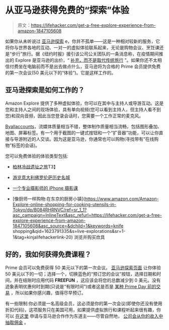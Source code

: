 # 从亚马逊获得免费的“探索”体验

> 原文：<https://lifehacker.com/get-a-free-explore-experience-from-amazon-1847105608>

如果你从未听说过 [亚马逊探索](https://www.amazon.com/b?asc_campaign=InlineText&asc_refurl=https://lifehacker.com/get-a-free-explore-experience-from-amazon-1847105608&asc_source=&node=19419898011&ref=ps_ae_2&tag=kinjalifehackerlink-20) e，你并不孤单——这是一种相对较新的服务，它将你与世界各地的互动、一对一的虚拟体验联系起来，无论是购物会议、烹饪课还是“步行”旅行。据《纽约时报》援引该公司公关团队的一条消息称，在疫情期间推出的 Explore 是亚马逊的出价，“ [补充，而不是取代传统旅行](https://www.nytimes.com/2020/11/12/travel/travel-tours-experiences-virus.html) ”。如果你还不太相信付费坐在电脑前而不是出去做点什么，亚马逊将为合格的 Prime 会员提供免费的第一次会议(50 美元以下的“体验”)。它是这样工作的。



## **亚马逊探索是如何工作的？**

Amazon Explore 提供了多种虚拟体验，你可以在其中与主持人或导游互动。这是您和主持人之间的现场体验，具有单向视频(您可以看到主持人，但主持人看不到您)和双向音频，因此当您登录会话时，您需要一个工作正常的麦克风。

[By](https://www.reviewed.com/cooking/features/amazon-explore-virtual-class-review)[all](https://spy.com/articles/lifestyle/entertainment/amazon-explore-review-1202737498/)[accounts](https://www.businessinsider.com/amazon-explore-virtual-travel-review#how-is-amazon-explore-different-from-other-virtual-experiences?)，流媒体质量相当不错，整体制作质量相当流畅，包括图形叠加、地图、屏幕标签。有一个用于截图的一键式按钮和一个“扩音器”功能，可以让你直接与导游附近的人交谈。因为这是亚马逊，你通常也可以购物(寻找带有“在线购物”标签的会话)。

您可以免费体验的体验类型包括:

*   [柏林冷战遗址之旅](https://www.amazon.com/gp/product/B081ZV6MQ1/ref=ae_strft?asc_campaign=InlineText&asc_refurl=https://lifehacker.com/get-a-free-explore-experience-from-amazon-1847105608&asc_source=&pf_rd_i=hybrid-batch-btf&pf_rd_m=ATVPDKIKX0DER&pf_rd_p=a2181999-7a05-4e5e-b9ec-9030a84f46ac&pf_rd_r=X10NP7XMP3TCXTRKH0QP&pf_rd_s=merchandised-search-5&pf_rd_t=Landing&tag=kinjalifehackerlink-20)T3】

*   [游览意大利佛罗伦萨历史名城](https://www.amazon.com/Florence-Italy-Lorenzo-Church-Historic/dp/B08PP2B3P6/ref=sr_1_3?asc_campaign=InlineText&asc_refurl=https://lifehacker.com/get-a-free-explore-experience-from-amazon-1847105608&asc_source=&dchild=1&pf_rd_i=19419898011&pf_rd_m=ATVPDKIKX0DER&pf_rd_p=94d57c37-0e45-4af4-93c7-3b929fc806a3&pf_rd_r=X10NP7XMP3TCXTRKH0QP&pf_rd_s=merchandised-search-8&pf_rd_t=101&qid=1623791279&refinements=p_72:2661618011&rnid=2661617011&s=live-explorations&sr=1-3&tag=kinjalifehackerlink-20)
*   [一个专业摄影师的 iPhone 摄影课](https://www.amazon.com/Amazon-Explore-smartphone-photography-virtual-lesson/dp/B082328ZB8/ref=sr_1_12?asc_campaign=InlineText&asc_refurl=https://lifehacker.com/get-a-free-explore-experience-from-amazon-1847105608&asc_source=&dchild=1&qid=1623787180&rnid=19419899011&s=live-explorations&sr=1-12&tag=kinjalifehackerlink-20)
*   [像厨师一样购物:在东京的厨房小镇](https://www.amazon.com/Amazon-Explore-online-shopping-for-cooking-utensils-in-Tokyo/dp/B084RHRNVC/ref=sr_1_1?asc_campaign=InlineText&asc_refurl=https://lifehacker.com/get-a-free-explore-experience-from-amazon-1847105608&asc_source=&dchild=1&keywords=knife shopping&qid=1623791335&s=live-explorations&sr=1-1&tag=kinjalifehackerlink-20) 浏览并购买炊具

## 好的，我如何获得免费课程？

Prime 会员可以免费获得 50 美元以下的第一次会议。 [亚马逊探索页面](https://www.amazon.com/b?asc_campaign=InlineText&asc_refurl=https://lifehacker.com/get-a-free-explore-experience-from-amazon-1847105608&asc_source=&node=23441362011&ref=ae_dp&tag=kinjalifehackerlink-20) 让你体验 50 美元以下的一切；选择一个，切换蓝色的“预订您的会议”按钮，选择日期和时间，并在结账时应用代码 **FREEFUN** ，这应该会将您的总数减少到 0 美元。没有迹象表明优惠何时到期(只说是“有限时间”)或者这是否是 [某种 Prime Day 前的交易](https://lifehacker.com/how-to-make-the-most-of-prime-day-2021-1846994435) ，所以如果你感兴趣，值得尽早预订。

有一些限制:你必须是一名高级会员，这必须是你的第一次会议(即使你还没有使用折扣代码)，这项服务只在美国可用，如果提供虚拟旅行和课程听起来很有趣，你可以 [在这里](https://www.amazon.com/b/ref=s9_acss_bw_cg_aestft_1a1_w?asc_campaign=InlineText&asc_refurl=https://lifehacker.com/get-a-free-explore-experience-from-amazon-1847105608&asc_source=&node=20338499011&pf_rd_i=19419898011&pf_rd_m=ATVPDKIKX0DER&pf_rd_p=5d7bbe9f-f9be-4b0e-914d-271afc09fab4&pf_rd_r=386X0WNRWAEYQGTJ3VQD&pf_rd_s=merchandised-search-19&pf_rd_t=101&tag=kinjalifehackerlink-20) 申请与亚马逊合作作为东道主——尽管自然地， [公司会从你的收入中抽取佣金](https://tinuiti.com/blog/amazon/what-is-amazon-explore-amazons-new-wave-of-virtual-tourism-and-online-retail/) 。
